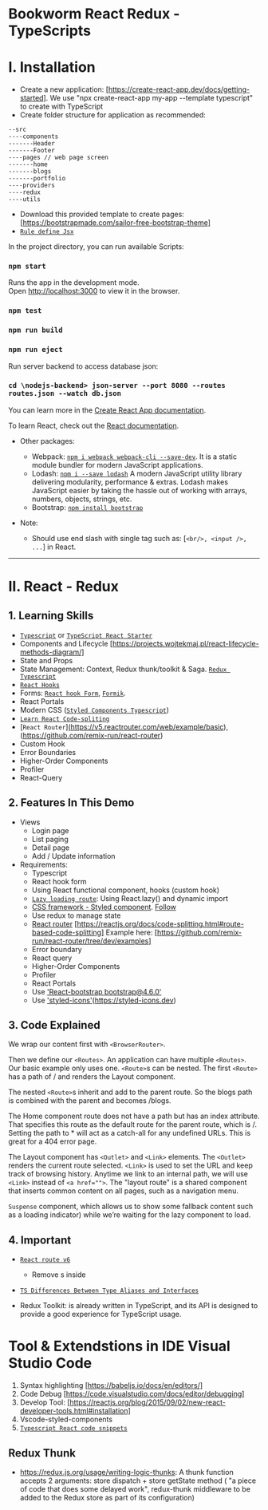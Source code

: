 # Bookworm React Redux - TypeScripts

# I. Installation

- Create a new application: [https://create-react-app.dev/docs/getting-started].
We use "npx create-react-app my-app --template typescript" to create with TypeScript
- Create folder structure for application as recommended:
```
--src
----components
-------Header
-------Footer
----pages // web page screen
-------home
-------blogs
-------portfolio
----providers
----redux
----utils
```
- Download this provided template to create pages:[https://bootstrapmade.com/sailor-free-bootstrap-theme]
- [`Rule define Jsx`](https://github.com/jsx-eslint/eslint-plugin-react/blob/master/docs/rules/jsx-filename-extension.md)

In the project directory, you can run available Scripts:

### `npm start`

Runs the app in the development mode.\
Open [http://localhost:3000](http://localhost:3000) to view it in the browser.

### `npm test`

### `npm run build`

### `npm run eject`


Run server backend to access database json:
### `cd \nodejs-backend> json-server --port 8080 --routes routes.json --watch db.json`

You can learn more in the [Create React App documentation](https://facebook.github.io/create-react-app/docs/getting-started).

To learn React, check out the [React documentation](https://reactjs.org/).

- Other packages:
    + Webpack: [`npm i webpack webpack-cli --save-dev`](https://webpack.js.org/guides/getting-started). It is a static module bundler for modern JavaScript applications.
    + Lodash: [`npm i --save lodash`](https://lodash.com)
    A modern JavaScript utility library delivering modularity, performance & extras.
    Lodash makes JavaScript easier by taking the hassle out of working with arrays, numbers, objects, strings, etc.
    + Bootstrap: [`npm install bootstrap`](https://create-react-app.dev/docs/adding-bootstrap/)

- Note:
  + Should use end slash with single tag such as: [`<br/>, <input />, ...`] in React.
***

# II. React - Redux
## 1. Learning Skills
- [`Typescript`](https://www.typescriptlang.org/docs/handbook/2/everyday-types.html) or [`TypeScript React Starter`](https://github.com/Microsoft/TypeScript-React-Starter#typescript-react-starter)
- Components and Lifecycle [https://projects.wojtekmaj.pl/react-lifecycle-methods-diagram/]
- State and Props 
- State Management: Context, Redux thunk/toolkit & Saga. [`Redux Typescript`](https://redux.js.org/usage/usage-with-typescript)
- [`React Hooks`](https://reactjs.org/docs/hooks-effect.html)
- Forms: [`React hook Form`](https://react-hook-form.com/get-started/#TypeScript), [`Formik`](https://formik.org).
- React Portals
- Modern CSS ([`Styled Components Typescript`](https://styled-components.com/docs/api#typescript))
- [`Learn React Code-spliting`](https://reactjs.org/docs/code-splitting.html)
- [`React Router`]̣(https://v5.reactrouter.com/web/example/basic), (https://github.com/remix-run/react-router)
- Custom Hook
- Error Boundaries
- Higher-Order Components
- Profiler
- React-Query
## 2.  Features In This Demo
- Views
    - Login page
    - List paging
    - Detail page
    - Add / Update information
- Requirements:
    - Typescript
    - React hook form
    - Using React functional component, hooks (custom hook)
    - [`Lazy loading route`](https://github.com/remix-run/react-router/tree/main/examples/lazy-loading): Using React.lazy() and dynamic import
    - [CSS framework - Styled component](https://styled-components.com). [Follow](https://github.com/styled-components/styled-components-website)
    - Use redux to manage state
    - [React router](https://reactrouter.com/en/main) [https://reactjs.org/docs/code-splitting.html#route-based-code-splitting]
      Example here: [https://github.com/remix-run/react-router/tree/dev/examples]
    - Error boundary
    - React query
    - Higher-Order Components
    - Profiler
    - React Portals
    - Use ['React-bootstrap bootstrap@4.6.0'](https://react-bootstrap.github.io/)
    - Use ['styled-icons'](https://github.com/styled-icons/styled-icons)(https://styled-icons.dev)

## 3. Code Explained

  We wrap our content first with `<BrowserRouter>`.

  Then we define our `<Routes>`. An application can have multiple `<Routes>`. Our basic example only uses one.
  `<Route>`s can be nested. The first `<Route>` has a path of / and renders the Layout component.

  The nested `<Route>`s inherit and add to the parent route. So the blogs path is combined with the parent and becomes /blogs.

  The Home component route does not have a path but has an index attribute. That specifies this route as the default route for the parent route, which is /.
  Setting the path to * will act as a catch-all for any undefined URLs. This is great for a 404 error page.

  The Layout component has `<Outlet>` and `<Link>` elements.
  The `<Outlet>` renders the current route selected.
  `<Link>` is used to set the URL and keep track of browsing history. Anytime we link to an internal path, we will use `<Link>` instead of `<a href="">`. 
  The "layout route" is a shared component that inserts common content on all pages, such as a navigation menu.

  `Suspense` component, which allows us to show some fallback content such as a loading indicator) while we’re waiting for the lazy component to load.


## 4. Important

  - [`React route v6`](https://github.com/remix-run/react-router/blob/main/docs/upgrading/v5.md#upgrade-to-react-router-v6)
    + Remove <Redirect>s inside <Switch>

  - [`TS Differences Between Type Aliases and Interfaces`](https://www.typescriptlang.org/docs/handbook/2/everyday-types.html#differences-between-type-aliases-and-interfaces)

  - Redux Toolkit: is already written in TypeScript, and its API is designed to provide a good experience for TypeScript usage.

# Tool & Extendstions in IDE Visual Studio Code
1. Syntax highlighting [https://babeljs.io/docs/en/editors/]
2. Code Debug [https://code.visualstudio.com/docs/editor/debugging]
3. Develop Tool: [https://reactjs.org/blog/2015/09/02/new-react-developer-tools.html#installation]
4. Vscode-styled-components
5. [`Typescript React code snippets`](https://marketplace.visualstudio.com/items?itemName=infeng.vscode-react-typescript)


## Redux Thunk 
 - https://redux.js.org/usage/writing-logic-thunks: A thunk function accepts 2 arguments: store dispatch + store getState method
  ( "a piece of code that does some delayed work", redux-thunk middleware to be added to the Redux store as part of its configuration)
